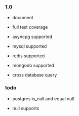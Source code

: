 
### 1.0

* document

* full test coverage

* asyncpg supported

* mysql supported

* redis supported

* mongodb supported

* cross database query


### todo

* postgres is_null and equal null

* null supports
